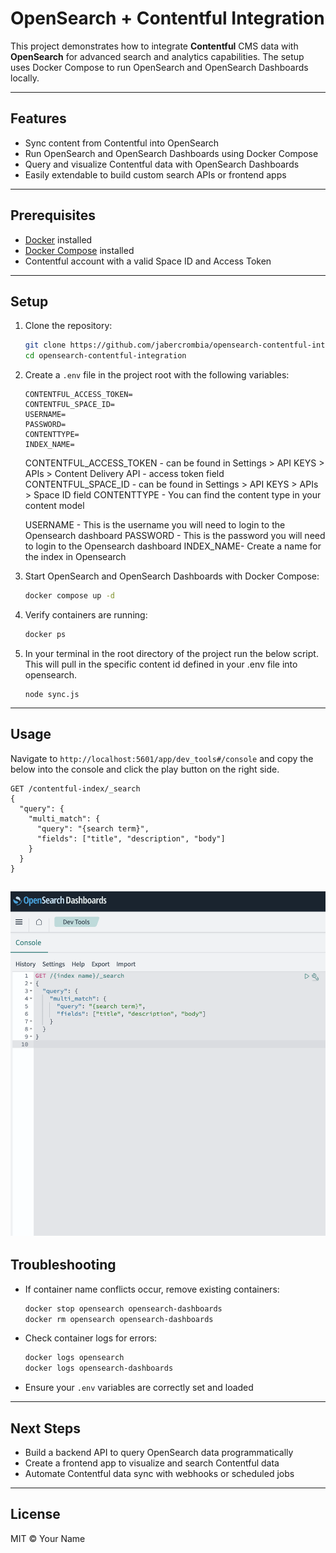 
# OpenSearch + Contentful Integration

This project demonstrates how to integrate **Contentful** CMS data with **OpenSearch** for advanced search and analytics capabilities. The setup uses Docker Compose to run OpenSearch and OpenSearch Dashboards locally.

---

## Features

- Sync content from Contentful into OpenSearch
- Run OpenSearch and OpenSearch Dashboards using Docker Compose
- Query and visualize Contentful data with OpenSearch Dashboards
- Easily extendable to build custom search APIs or frontend apps

---

## Prerequisites

- [Docker](https://docs.docker.com/get-docker/) installed
- [Docker Compose](https://docs.docker.com/compose/install/) installed
- Contentful account with a valid Space ID and Access Token

---

## Setup

1. Clone the repository:

   ```bash
   git clone https://github.com/jabercrombia/opensearch-contentful-integration.git
   cd opensearch-contentful-integration
   ```

2. Create a `.env` file in the project root with the following variables:

   ```env
   CONTENTFUL_ACCESS_TOKEN=
   CONTENTFUL_SPACE_ID=
   USERNAME=
   PASSWORD=
   CONTENTTYPE=
   INDEX_NAME=
   ```
   CONTENTFUL_ACCESS_TOKEN - can be found in Settings > API KEYS > APIs > Content Delivery API - access token field
   CONTENTFUL_SPACE_ID - can be found in Settings > API KEYS > APIs > Space ID field
   CONTENTTYPE - You can find the content type in your content model

   USERNAME - This is the username you will need to login to the Opensearch dashboard
   PASSWORD - This is the password you will need to login to the Opensearch dashboard
   INDEX_NAME- Create a name for the index in Opensearch
3. Start OpenSearch and OpenSearch Dashboards with Docker Compose:

   ```bash
   docker compose up -d
   ```

4. Verify containers are running:

   ```bash
   docker ps
   ```
5. In your terminal in the root directory of the project run the below script. This will pull in the specific content id defined in your .env file into opensearch.
   ```
   node sync.js
   ```
---

## Usage

Navigate to `http://localhost:5601/app/dev_tools#/console` and copy the below into the console and click the play button on the right side.

```
GET /contentful-index/_search
{
  "query": {
    "multi_match": {
      "query": "{search term}",
      "fields": ["title", "description", "body"]
    }
  }
}
```
![console dashboard](/screenshots/console-search.png)
---

## Troubleshooting

- If container name conflicts occur, remove existing containers:

  ```bash
  docker stop opensearch opensearch-dashboards
  docker rm opensearch opensearch-dashboards
  ```

- Check container logs for errors:

  ```bash
  docker logs opensearch
  docker logs opensearch-dashboards
  ```

- Ensure your `.env` variables are correctly set and loaded

---

## Next Steps

- Build a backend API to query OpenSearch data programmatically
- Create a frontend app to visualize and search Contentful data
- Automate Contentful data sync with webhooks or scheduled jobs

---

## License

MIT © Your Name
